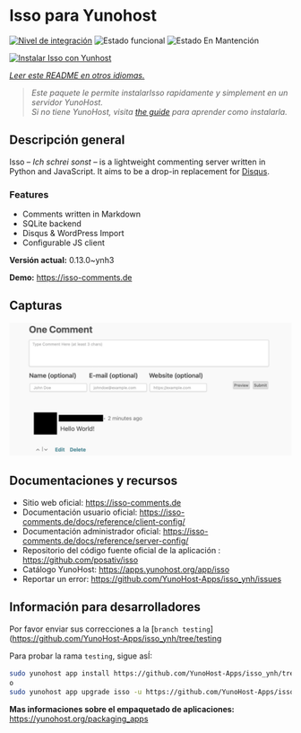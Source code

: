 <!--
Este archivo README esta generado automaticamente<https://github.com/YunoHost/apps/tree/master/tools/readme_generator>
No se debe editar a mano.
-->

# Isso para Yunohost

[![Nivel de integración](https://dash.yunohost.org/integration/isso.svg)](https://dash.yunohost.org/appci/app/isso) ![Estado funcional](https://ci-apps.yunohost.org/ci/badges/isso.status.svg) ![Estado En Mantención](https://ci-apps.yunohost.org/ci/badges/isso.maintain.svg)

[![Instalar Isso con Yunhost](https://install-app.yunohost.org/install-with-yunohost.svg)](https://install-app.yunohost.org/?app=isso)

*[Leer este README en otros idiomas.](./ALL_README.md)*

> *Este paquete le permite instalarIsso rapidamente y simplement en un servidor YunoHost.*  
> *Si no tiene YunoHost, visita [the guide](https://yunohost.org/install) para aprender como instalarla.*

## Descripción general

Isso – *Ich schrei sonst* – is a lightweight commenting server written in Python and JavaScript. It aims to be a drop-in replacement for
[Disqus](http://disqus.com).

### Features

- Comments written in Markdown
- SQLite backend
- Disqus & WordPress Import
- Configurable JS client 

**Versión actual:** 0.13.0~ynh3

**Demo:** <https://isso-comments.de>

## Capturas

![Captura de Isso](./doc/screenshots/example.jpg)

## Documentaciones y recursos

- Sitio web oficial: <https://isso-comments.de>
- Documentación usuario oficial: <https://isso-comments.de/docs/reference/client-config/>
- Documentación administrador oficial: <https://isso-comments.de/docs/reference/server-config/>
- Repositorio del código fuente oficial de la aplicación : <https://github.com/posativ/isso>
- Catálogo YunoHost: <https://apps.yunohost.org/app/isso>
- Reportar un error: <https://github.com/YunoHost-Apps/isso_ynh/issues>

## Información para desarrolladores

Por favor enviar sus correcciones a la [`branch testing`](https://github.com/YunoHost-Apps/isso_ynh/tree/testing

Para probar la rama `testing`, sigue asÍ:

```bash
sudo yunohost app install https://github.com/YunoHost-Apps/isso_ynh/tree/testing --debug
o
sudo yunohost app upgrade isso -u https://github.com/YunoHost-Apps/isso_ynh/tree/testing --debug
```

**Mas informaciones sobre el empaquetado de aplicaciones:** <https://yunohost.org/packaging_apps>
